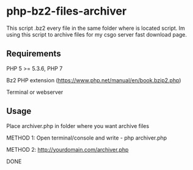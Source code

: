 # php-bz2-files-archiver
This script .bz2 every file in the same folder where is located script. Im using this script to archive files for my csgo server fast download page.

## Requirements

PHP 5 >= 5.3.6, PHP 7

Bz2 PHP extension (https://www.php.net/manual/en/book.bzip2.php)

Terminal or webserver

## Usage

Place archiver.php in folder where you want archive files

METHOD 1: Open terminal/console and write - php archiver.php

METHOD 2: http://yourdomain.com/archiver.php

DONE
